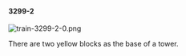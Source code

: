#### 3299-2
![train-3299-2-0.png](https://github.com/lil-lab/nlvr/raw/master/nlvr/train/images/48/train-3299-2-0.png "train-3299-2-0.png")

There are two yellow blocks as the base of a tower.